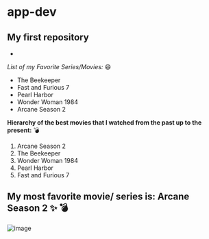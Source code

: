 # app-dev
## My first repository
-
*List of my Favorite Series/Movies:* :smile:
- The Beekeeper
- Fast and Furious 7
- Pearl Harbor
- Wonder Woman 1984
- Arcane Season 2

**Hierarchy of the best movies that I watched from the past up to the present:** :bomb:
1. Arcane Season 2
2. The Beekeeper
3. Wonder Woman 1984
4. Pearl Harbor
5. Fast and Furious 7

**My most favorite movie/ series is:**
 **Arcane Season 2** :sparkles: :bomb:
 -
![image](https://github.com/user-attachments/assets/9f4c4fc0-1875-48cd-8f13-7f85328be692)



